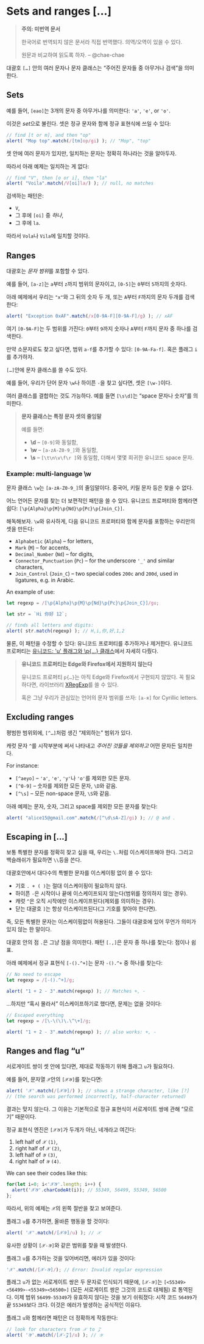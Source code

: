 # Sets and ranges [...]

>**주의: 미번역 문서**
>
>한국어로 번역되지 않은 문서라 직접 번역했다. 의역/오역이 있을 수 있다.
>
>원문과 비교하여 읽도록 하자. 
>– @chae-chae

대괄호 `[…]` 안의 여러 문자나 문자 클래스는 “주어진 문자들 중 아무거나 검색”을 의미한다.

## Sets

예를 들어, `[eao]`는 3개의 문자 중 아무거나를 의미한다: `'a'`, `'e'`, or `'o'`.

이것은 *set*으로 불린다. 셋은 정규 문자와 함께 정규 표현식에 쓰일 수 있다:

```js
// find [t or m], and then "op"
alert( "Mop top".match(/[tm]op/gi) ); // "Mop", "top"
```

셋 안에 여러 문자가 있지만, 일치하는 문자는 정확히 하나라는 것을 알아두자.

따라서 아래 예제는 일치하는 게 없다:

```js
// find "V", then [o or i], then "la"
alert( "Voila".match(/V[oi]la/) ); // null, no matches
```

검색하는 패턴은:

- `V`,
- 그 후에 `[oi]` 중 *하나*,
- 그 후에 `la`.

따라서 `Vola`나 `Vila`에 일치할 것이다.

## Ranges

대괄호는 *문자 범위*를 포함할 수 있다.

예를 들어, `[a-z]`는 `a`부터 `z`까지 범위의 문자이고, `[0-5]`는 `0`부터 `5`까지의 숫자다.

아래 예제에서 우리는 `"x"`와 그 뒤의 숫자 두 개, 또는 `A`부터 `F`까지의 문자 두개를 검색한다:

```js
alert( "Exception 0xAF".match(/x[0-9A-F][0-9A-F]/g) ); // xAF
```

여기 `[0-9A-F]`는 두 범위를 가진다: `0`부터 `9`까지 숫자나 `A`부터 `F`까지 문자 중 하나를 검색한다.

만약 소문자로도 찾고 싶다면, 범위 `a-f`를 추가할 수 있다: `[0-9A-Fa-f]`. 혹은 플래그 `i`를 추가하자.

`[…]`안에 문자 클래스를 쓸 수도 있다.

예를 들어, 우리가 단어 문자 `\w`나 하이픈 `-`을 찾고 싶다면, 셋은 `[\w-]`이다.

여러 클래스를 결합하는 것도 가능하다. 예를 들면 `[\s\d]`는 “space 문자나 숫자”를 의미한다.

>**문자 클래스는 특정 문자 셋의 줄임말**
>
>예를 들면:
>
>- **\d** – `[0-9]`와 동일함,
>- **\w** – `[a-zA-Z0-9_]`와 동일함,
>- **\s** – `[\t\n\v\f\r ]`와 동일함, 더해서 몇몇 희귀한 유니코드 space 문자.

### Example: multi-language \w

문자 클래스 `\w`는 `[a-zA-Z0-9_]`의 줄임말이다. 중국어, 키릴 문자 등은 찾을 수 없다.

어느 언어든 문자를 찾는 더 보편적인 패턴을 쓸 수 있다. 유니코드 프로퍼티와 함께라면 쉽다: `[\p{Alpha}\p{M}\p{Nd}\p{Pc}\p{Join_C}]`.

해독해보자. `\w`와 유사하게, 다음 유니코드 프로퍼티와 함께 문자를 포함하는 우리만의 셋을 만든다:

- `Alphabetic` (`Alpha`) – for letters,
- `Mark` (`M`) – for accents,
- `Decimal_Number` (`Nd`) – for digits,
- `Connector_Punctuation` (`Pc`) – for the underscore `'_'` and similar characters,
- `Join_Control` (`Join_C`) – two special codes `200c` and `200d`, used in ligatures, e.g. in Arabic.

An example of use:

```js
let regexp = /[\p{Alpha}\p{M}\p{Nd}\p{Pc}\p{Join_C}]/gu;

let str = `Hi 你好 12`;

// finds all letters and digits:
alert( str.match(regexp) ); // H,i,你,好,1,2
```

물론, 이 패턴을 수정할 수 있다: 유니코드 프로퍼티를 추가하거나 제거한다. 유니코드 프로퍼티는 [유니코드: 'u' 플래그와 \p{...} 클래스](https://ko.javascript.info/regexp-unicode)에서 자세히 다뤘다.

>**유니코드 프로퍼티는 Edge와 Firefox에서 지원하지 않는다**
>
>유니코드 프로퍼티 `p{…}`는 아직 Edge와 Firefox에서 구현되지 않았다. 꼭 필요하다면, 라이브러리 [XRegExp](http://xregexp.com/)를 쓸 수 있다.
>
>혹은 그냥 우리가 관심있는 언어의 문자 범위를 쓰자: `[а-я]` for Cyrillic letters.

## Excluding ranges

평범한 범위외에, `[^…]`처럼 생긴 “제외하는” 범위가 있다.

캐럿 문자 `^`를 시작부분에 써서 나타내고 *주어진 것들을 제외하고* 어떤 문자든 일치한다.

For instance:

- `[^aeyo]` – `'a'`, `'e'`, `'y'`나 `'o'`를 제외한 모든 문자.
- `[^0-9]` – 숫자를 제외한 모든 문자, `\D`와 같음.
- `[^\s]` – 모든 non-space 문자, `\S`와 같음.

아래 예제는 문자, 숫자, 그리고 space를 제외한 모든 문자를 찾는다:

```js
alert( "alice15@gmail.com".match(/[^\d\sA-Z]/gi) ); // @ and .
```

## Escaping in […]

보통 특별한 문자를 정확히 찾고 싶을 때, 우리는 `\.`처럼 이스케이프해야 한다. 그리고 백슬래쉬가 필요하면 `\\`등을 쓴다.

대괄호안에서 대다수의 특별한 문자를 이스케이핑 없이 쓸 수 있다:

- 기호 `. + ( )`는 절대 이스케이핑이 필요하지 않다.
- 하이픈 `-`은 시작이나 끝에 이스케이프되지 않는다(범위를 정의하지 않는 경우).
- 캐럿 `^`은 오직 시작에만 이스케이프된다(제외를 의미하는 경우).
- 닫는 대괄호 `]`는 항상 이스케이프된다(그 기호를 찾아야 한다면).

즉, 모든 특별한 문자는 이스케이핑없이 허용된다. 그들이 대괄호에 있어 무언가 의미가 있지 않는 한 말이다.

대괄호 안의 점 `.`은 그냥 점을 의미한다. 패턴 `[.,]`은 문자 중 하나를 찾는다: 점이나 쉼표.

아래 예제에서 정규 표현식 `[-().^+]`는 문자 `-().^+` 중 하나를 찾는다:

```js
// No need to escape
let regexp = /[-().^+]/g;

alert( "1 + 2 - 3".match(regexp) ); // Matches +, -
```

…하지만 “혹시 몰라서” 이스케이프하기로 했다면, 문제는 없을 것이다:

```js
// Escaped everything
let regexp = /[\-\(\)\.\^\+]/g;

alert( "1 + 2 - 3".match(regexp) ); // also works: +, -
```

## Ranges and flag “u”

서로게이트 쌍이 셋 안에 있다면, 제대로 작동하기 위해 플래그 `u`가 필요하다.

예를 들어, 문자열 `𝒳`안의 `[𝒳𝒴]`를 찾는다면:

```js
alert( '𝒳'.match(/[𝒳𝒴]/) ); // shows a strange character, like [?]
// (the search was performed incorrectly, half-character returned)
```

결과는 맞지 않는다. 그 이유는 기본적으로 정규 표현식이 서로게이트 쌍에 관해 “모르기” 때문이다.

정규 표현식 엔진은 `[𝒳𝒴]`가 두개가 아닌, 네개라고 여긴다:

1. left half of `𝒳` `(1)`,
2. right half of `𝒳` `(2)`,
3. left half of `𝒴` `(3)`,
4. right half of `𝒴` `(4)`.

We can see their codes like this:

```js
for(let i=0; i<'𝒳𝒴'.length; i++) {
  alert('𝒳𝒴'.charCodeAt(i)); // 55349, 56499, 55349, 56500
};
```

따라서, 위의 예제는 `𝒳`의 왼쪽 절반을 찾고 보여준다.

플래그 `u`를 추가하면, 올바른 행동을 할 것이다:

```js
alert( '𝒳'.match(/[𝒳𝒴]/u) ); // 𝒳
```

유사한 상황이 `[𝒳-𝒴]`와 같은 범위를 찾을 때 발생한다.

플래그 `u`를 추가하는 것을 잊어버리면, 에러가 있을 것이다:

```js
'𝒳'.match(/[𝒳-𝒴]/); // Error: Invalid regular expression
```

플래그 `u`가 없는 서로게이트 쌍은 두 문자로 인식되기 때문에, `[𝒳-𝒴]`는 `[<55349><56499>-<55349><56500>]` (모든 서로게이트 쌍은 그것의 코드로 대체됨) 로 통역된다. 이제 범위 `56499-55349`가 유효하지 않다는 것을 보기 쉬워졌다: 시작 코드 `56499`가 끝 `55349`보다 크다. 이것은 에러가 발생하는 공식적인 이유다.

플래그 `u`와 함께라면 패턴은 더 정확하게 작동한다:

```js
// look for characters from 𝒳 to 𝒵
alert( '𝒴'.match(/[𝒳-𝒵]/u) ); // 𝒴
```